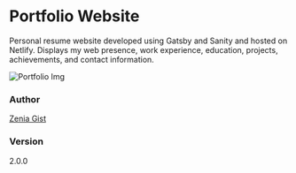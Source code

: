 # Portfolio Website

Personal resume website developed using Gatsby and Sanity and hosted on Netlify.
Displays my web presence, work experience, education, projects, achievements, and contact information.

![Portfolio Img](./src/static/my-portfolio.png)

### Author

[Zenia Gist](https://zeniagist.github.io)

### Version

2.0.0
